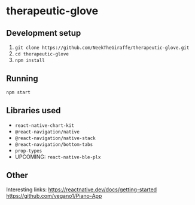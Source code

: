 # therapeutic-glove

## Development setup

1. `git clone https://github.com/NeekTheGiraffe/therapeutic-glove.git`
2. `cd therapeutic-glove`
3. `npm install`

## Running

`npm start`

## Libraries used

* `react-native-chart-kit`
* `@react-navigation/native`
* `@react-navigation/native-stack`
* `@react-navigation/bottom-tabs`
* `prop-types`
* UPCOMING: `react-native-ble-plx`

## Other

Interesting links:
https://reactnative.dev/docs/getting-started
https://github.com/vegano1/Piano-App
